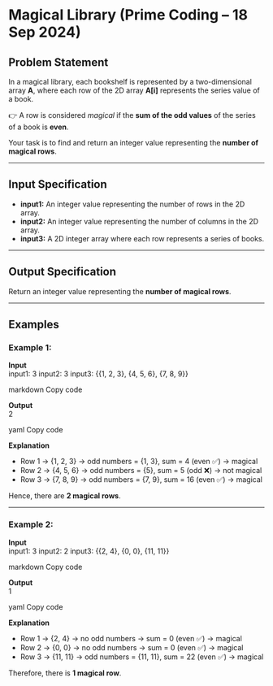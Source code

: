 # Magical Library (Prime Coding – 18 Sep 2024)

## Problem Statement
In a magical library, each bookshelf is represented by a two-dimensional array **A**, where each row of the 2D array **A[i]** represents the series value of a book.

👉 A row is considered *magical* if the **sum of the odd values** of the series of a book is **even**.

Your task is to find and return an integer value representing the **number of magical rows**.

---

## Input Specification
- **input1:** An integer value representing the number of rows in the 2D array.
- **input2:** An integer value representing the number of columns in the 2D array.
- **input3:** A 2D integer array where each row represents a series of books.

---

## Output Specification
Return an integer value representing the **number of magical rows**.

---

## Examples

### Example 1:
**Input**  
input1: 3
input2: 3
input3: {{1, 2, 3}, {4, 5, 6}, {7, 8, 9}}

markdown
Copy code

**Output**  
2

yaml
Copy code

**Explanation**  
- Row 1 → {1, 2, 3} → odd numbers = {1, 3}, sum = 4 (even ✅) → magical  
- Row 2 → {4, 5, 6} → odd numbers = {5}, sum = 5 (odd ❌) → not magical  
- Row 3 → {7, 8, 9} → odd numbers = {7, 9}, sum = 16 (even ✅) → magical  

Hence, there are **2 magical rows**.

---

### Example 2:
**Input**  
input1: 3
input2: 2
input3: {{2, 4}, {0, 0}, {11, 11}}

markdown
Copy code

**Output**  
1

yaml
Copy code

**Explanation**  
- Row 1 → {2, 4} → no odd numbers → sum = 0 (even ✅) → magical  
- Row 2 → {0, 0} → no odd numbers → sum = 0 (even ✅) → magical  
- Row 3 → {11, 11} → odd numbers = {11, 11}, sum = 22 (even ✅) → magical  

Therefore, there is **1 magical row**.